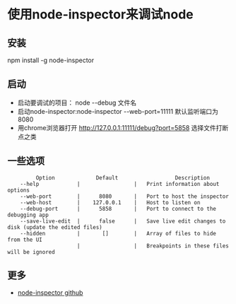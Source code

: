 # 使用node-inspector来调试node
## 安装
npm install -g node-inspector
## 启动
* 启动要调试的项目： node --debug 文件名
* 启动node-inspector:node-inspector --web-port=11111  默认监听端口为 8080
* 用chrome浏览器打开 http://127.0.0.1:11111/debug?port=5858 选择文件打断点之类


## 一些选项
```
         Option             Default                  Description
    --help            |                 |   Print information about options
    --web-port        |      8080       |   Port to host the inspector
    --web-host        |    127.0.0.1    |   Host to listen on
    --debug-port      |      5858       |   Port to connect to the debugging app
    --save-live-edit  |      false      |   Save live edit changes to disk (update the edited files)
    --hidden          |       []        |   Array of files to hide from the UI
                      |                 |   Breakpoints in these files will be ignored
```

## 更多
* [node-inspector github](https://github.com/node-inspector/node-inspector)
